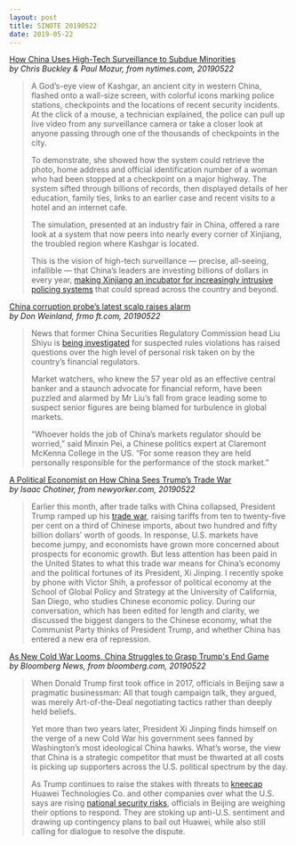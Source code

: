 ```yaml
---
layout: post
title: SINOTE 20190522
date: 2019-05-22
---
```


[How China Uses High-Tech Surveillance to Subdue Minorities](https://www.nytimes.com/2019/05/22/world/asia/china-surveillance-xinjiang.html) <br> *by Chris Buckley & Paul Mozur, from nytimes.com, 20190522*

> A God’s-eye view of Kashgar, an ancient city in western China, flashed onto a wall-size screen, with colorful icons marking police stations, checkpoints and the locations of recent security incidents. At the click of a mouse, a technician explained, the police can pull up live video from any surveillance camera or take a closer look at anyone passing through one of the thousands of checkpoints in the city.
>
> To demonstrate, she showed how the system could retrieve the photo, home address and official identification number of a woman who had been stopped at a checkpoint on a major highway. The system sifted through billions of records, then displayed details of her education, family ties, links to an earlier case and recent visits to a hotel and an internet cafe.
>
> The simulation, presented at an industry fair in China, offered a rare look at a system that now peers into nearly every corner of Xinjiang, the troubled region where Kashgar is located.
>
> This is the vision of high-tech surveillance — precise, all-seeing, infallible — that China’s leaders are investing billions of dollars in every year, [making Xinjiang an incubator for increasingly intrusive policing systems](https://www.nytimes.com/interactive/2019/04/04/world/asia/xinjiang-china-surveillance-prison.html?module=inline) that could spread across the country and beyond.

[China corruption probe’s latest scalp raises alarm](https://www.ft.com/content/837dbab0-7baa-11e9-81d2-f785092ab560) <br> *by Don Weinland, frmo ft.com, 20190522*

> News that former China Securities Regulatory Commission head Liu Shiyu is [being investigated](https://www.ft.com/content/5bf2f286-7a5f-11e9-81d2-f785092ab560) for suspected rules violations has raised questions over the high level of personal risk taken on by the country’s financial regulators.
>
> Market watchers, who knew the 57 year old as an effective central banker and a staunch advocate for financial reform, have been puzzled and alarmed by Mr Liu’s fall from grace leading some to suspect senior figures are being blamed for turbulence in global markets.
>
> “Whoever holds the job of China’s markets regulator should be worried,” said Minxin Pei, a Chinese politics expert at Claremont McKenna College in the US. “For some reason they are held personally responsible for the performance of the stock market.”

[A Political Economist on How China Sees Trump’s Trade War](https://www.newyorker.com/news/q-and-a/a-political-economist-on-how-china-sees-trumps-trade-war) <br> *by Isaac Chotiner, from newyorker.com, 20190522*

> Earlier this month, after trade talks with China collapsed, President Trump ramped up his [trade war](https://www.nytimes.com/2019/05/09/us/politics/china-trade-tariffs.html), raising tariffs from ten to twenty-five per cent on a third of Chinese imports, about two hundred and fifty billion dollars’ worth of goods. In response, U.S. markets have become jumpy, and economists have grown more concerned about prospects for economic growth. But less attention has been paid in the United States to what this trade war means for China’s economy and the political fortunes of its President, Xi Jinping. I recently spoke by phone with Victor Shih, a professor of political economy at the School of Global Policy and Strategy at the University of California, San Diego, who studies Chinese economic policy. During our conversation, which has been edited for length and clarity, we discussed the biggest dangers to the Chinese economy, what the Communist Party thinks of President Trump, and whether China has entered a new era of repression.

[As New Cold War Looms, China Struggles to Grasp Trump's End Game](https://www.bloomberg.com/news/articles/2019-05-22/as-new-cold-war-looms-china-struggles-to-grasp-trump-s-end-game) <br> *by Bloomberg News, from bloomberg.com, 20190522*

> When Donald Trump first took office in 2017, officials in Beijing saw a pragmatic businessman: All that tough campaign talk, they argued, was merely Art-of-the-Deal negotiating tactics rather than deeply held beliefs.
>
> Yet more than two years later, President Xi Jinping finds himself on the verge of a new Cold War his government sees fanned by Washington’s most ideological China hawks. What’s worse, the view that China is a strategic competitor that must be thwarted at all costs is picking up supporters across the U.S. political spectrum by the day.
>
> As Trump continues to raise the stakes with threats to [kneecap](https://www.bloomberg.com/news/articles/2019-05-16/trump-s-huawei-threat-is-the-nuclear-option-to-halt-china-s-rise) Huawei Technologies Co. and other companies over what the U.S. says are rising [national security risks](https://www.bloomberg.com/news/articles/2019-01-23/how-huawei-became-a-u-s-government-target-quicktake), officials in Beijing are weighing their options to respond. They are stoking up anti-U.S. sentiment and drawing up contingency plans to bail out Huawei, while also still calling for dialogue to resolve the dispute.